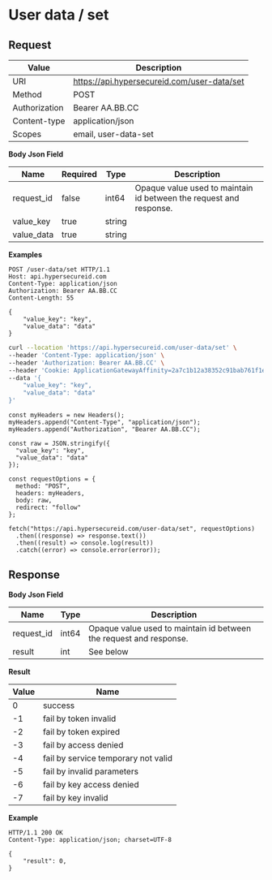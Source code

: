 # User data / set

## Request

Value              | Description 
-------------------|---------------
URI                | https://api.hypersecureid.com/user-data/set
Method             | POST 
Authorization      | Bearer AA.BB.CC 
Content-type       | application/json
Scopes             | email, user-data-set

**Body Json Field**

Name               | Required | Type           | Description
-------------------|----------|----------------|---------------------
request_id         | false    | int64          | Opaque value used to maintain id between the request and response.
value_key          | true     | string         | 
value_data         | true     | string         | 

**Examples**

```HTTP
POST /user-data/set HTTP/1.1
Host: api.hypersecureid.com
Content-Type: application/json
Authorization: Bearer AA.BB.CC
Content-Length: 55

{
    "value_key": "key",
    "value_data": "data"
}
```
```bash
curl --location 'https://api.hypersecureid.com/user-data/set' \
--header 'Content-Type: application/json' \
--header 'Authorization: Bearer AA.BB.CC' \
--header 'Cookie: ApplicationGatewayAffinity=2a7c1b12a38352c91bab761f1e2732dd; ApplicationGatewayAffinityCORS=2a7c1b12a38352c91bab761f1e2732dd' \
--data '{
    "value_key": "key",
    "value_data": "data"
}'
```
```JS
const myHeaders = new Headers();
myHeaders.append("Content-Type", "application/json");
myHeaders.append("Authorization", "Bearer AA.BB.CC");

const raw = JSON.stringify({
  "value_key": "key",
  "value_data": "data"
});

const requestOptions = {
  method: "POST",
  headers: myHeaders,
  body: raw,
  redirect: "follow"
};

fetch("https://api.hypersecureid.com/user-data/set", requestOptions)
  .then((response) => response.text())
  .then((result) => console.log(result))
  .catch((error) => console.error(error));
```

## Response

**Body Json Field**

Name          | Type          | Description
--------------|---------------|---------------------
request_id    | int64         | Opaque value used to maintain id between the request and response.
result        | int           | See below

**Result**

| Value  | Name 
| ------ | ----------------------------------- 
| 0      | success                             
| -1     | fail by token invalid               
| -2     | fail by token expired               
| -3     | fail by access denied               
| -4     | fail by service temporary not valid 
| -5     | fail by invalid parameters          
| -6     | fail by key access denied           
| -7     | fail by key invalid                 

**Example**

```HTTP
HTTP/1.1 200 OK
Content-Type: application/json; charset=UTF-8

{
    "result": 0,
}
```